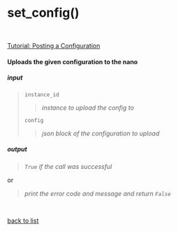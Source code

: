 # **set_config()**
<br/>

[Tutorial: Posting a Configuration](../Tutorials/Tutorial_Posting_a_Configuration.md)

#### Uploads the given configuration to the nano
##### input
>`instance_id`
>>*instance to upload the config to*
>
>`config`
>>*json block of the configuration to upload*

##### output
>*`True` if the call was successful*

or
>*print the error code and message and return `False`*

<br/>

[back to list](./Index.md)
